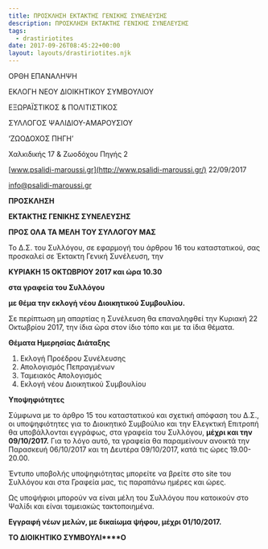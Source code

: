 ```yaml
---
title: ΠΡΟΣΚΛΗΣΗ ΕΚΤΑΚΤΗΣ ΓΕΝΙΚΗΣ ΣΥΝΕΛΕΥΣΗΣ
description: ΠΡΟΣΚΛΗΣΗ ΕΚΤΑΚΤΗΣ ΓΕΝΙΚΗΣ ΣΥΝΕΛΕΥΣΗΣ
tags:
  - drastiriotites
date: 2017-09-26T08:45:22+00:00
layout: layouts/drastiriotites.njk
---
```

ΟΡΘΗ ΕΠΑΝΑΛΗΨΗ

ΕΚΛΟΓΗ ΝΕΟΥ ΔΙΟΙΚΗΤΙΚΟΥ ΣΥΜΒΟΥΛΙΟΥ
<!-- excerpt -->
ΕΞΩΡΑΪΣΤΙΚΟΣ &amp; ΠΟΛΙΤΙΣΤΙΚΟΣ

ΣΥΛΛΟΓΟΣ ΨΑΛΙΔΙΟΥ-ΑΜΑΡΟΥΣΙΟΥ

‘ΖΩΟΔΟΧΟΣ ΠΗΓΗ’

Χαλκιδικής 17 &amp; Ζωοδόχου Πηγής 2

[www.psalidi-maroussi.gr](http://www.psalidi-maroussi.gr/) 22/09/2017

info@psalidi-maroussi.gr

**ΠΡΟΣΚΛΗΣΗ**

**ΕΚΤΑΚΤΗΣ ΓΕΝΙΚΗΣ ΣΥΝΕΛΕΥΣΗΣ**

 **ΠΡΟΣ ΟΛΑ ΤΑ ΜΕΛΗ ΤΟΥ ΣΥΛΛΟΓΟΥ ΜΑΣ**

Το Δ.Σ. του Συλλόγου, σε εφαρμογή του άρθρου 16 του καταστατικού, σας προσκαλεί σε Έκτακτη Γενική Συνέλευση, την

**ΚΥΡΙΑΚΗ 15 ΟΚΤΩΒΡΙΟΥ 2017 και ώρα 10.30**

**στα γραφεία του Συλλόγου**

**με θέμα την εκλογή νέου Διοικητικού Συμβουλίου.**

Σε περίπτωση μη απαρτίας η Συνέλευση θα επαναληφθεί την Κυριακή 22 Οκτωβρίου 2017, την ίδια ώρα στον ίδιο τόπο και με τα ίδια θέματα.

 **Θέματα Ημερησίας Διάταξης**

1. Εκλογή Προέδρου Συνέλευσης
2. Απολογισμός Πεπραγμένων
3. Ταμειακός Απολογισμός
4. Εκλογή νέου Διοικητικού Συμβουλίου

 **Υποψηφιότητες**

Σύμφωνα με το άρθρο 15 του καταστατικού και σχετική απόφαση του Δ.Σ., οι υποψηφιότητες για το Διοικητικό Συμβούλιο και την Ελεγκτική Επιτροπή θα υποβάλλονται εγγράφως, στα γραφεία του Συλλόγου, **μέχρι και την 09/10/2017.** Για το λόγο αυτό, τα γραφεία θα παραμείνουν ανοικτά την Παρασκευή 06/10/2017 και τη Δευτέρα 09/10/2017, κατά τις ώρες 19.00-20.00.

Έντυπο υποβολής υποψηφιότητας μπορείτε να βρείτε στο site του Συλλόγου και στα Γραφεία μας, τις παραπάνω ημέρες και ώρες.

Ως υποψήφιοι μπορούν να είναι μέλη του Συλλόγου που κατοικούν στο Ψαλίδι και είναι ταμειακώς τακτοποιημένα.

**Εγγραφή νέων μελών, με δικαίωμα ψήφου, μέχρι 01/10/2017.**

 **ΤΟ ΔΙΟΙΚΗΤΙΚΟ ΣΥΜΒΟΥΛΙ****O**
